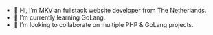 - 👋 Hi, I’m MKV an fullstack website developer from The Netherlands.
- 🌱 I’m currently learning GoLang.
- 💞️ I’m looking to collaborate on multiple PHP & GoLang projects.
